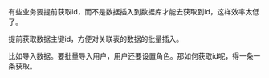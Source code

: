 有些业务要提前获取id，而不是数据插入到数据库才能去获取到id，这样效率太低了。

提前获取数据主键id，方便对关联表的数据的批量插入。

比如导入数据。要批量导入用户，用户还要设置角色。那如何获取id呢，得一条一条获取。